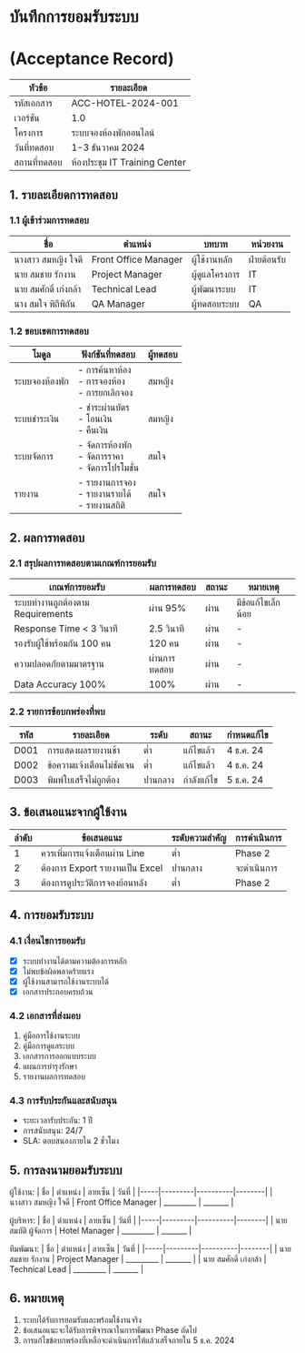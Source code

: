 # บันทึกการยอมรับระบบ
# (Acceptance Record)

| หัวข้อ | รายละเอียด |
|-------|------------|
| รหัสเอกสาร | ACC-HOTEL-2024-001 |
| เวอร์ชัน | 1.0 |
| โครงการ | ระบบจองห้องพักออนไลน์ |
| วันที่ทดสอบ | 1-3 ธันวาคม 2024 |
| สถานที่ทดสอบ | ห้องประชุม IT Training Center |

## 1. รายละเอียดการทดสอบ

### 1.1 ผู้เข้าร่วมการทดสอบ

| ชื่อ | ตำแหน่ง | บทบาท | หน่วยงาน |
|-----|---------|--------|-----------|
| นางสาว สมหญิง ใจดี | Front Office Manager | ผู้ใช้งานหลัก | ฝ่ายต้อนรับ |
| นาย สมชาย รักงาน | Project Manager | ผู้ดูแลโครงการ | IT |
| นาย สมศักดิ์ เก่งกล้า | Technical Lead | ผู้พัฒนาระบบ | IT |
| นาง สมใจ พิถีพิถัน | QA Manager | ผู้ทดสอบระบบ | QA |

### 1.2 ขอบเขตการทดสอบ

| โมดูล | ฟังก์ชันที่ทดสอบ | ผู้ทดสอบ |
|-------|------------------|-----------|
| ระบบจองห้องพัก | - การค้นหาห้อง<br>- การจองห้อง<br>- การยกเลิกจอง | สมหญิง |
| ระบบชำระเงิน | - ชำระผ่านบัตร<br>- โอนเงิน<br>- คืนเงิน | สมหญิง |
| ระบบจัดการ | - จัดการห้องพัก<br>- จัดการราคา<br>- จัดการโปรโมชั่น | สมใจ |
| รายงาน | - รายงานการจอง<br>- รายงานรายได้<br>- รายงานสถิติ | สมใจ |

## 2. ผลการทดสอบ

### 2.1 สรุปผลการทดสอบตามเกณฑ์การยอมรับ

| เกณฑ์การยอมรับ | ผลการทดสอบ | สถานะ | หมายเหตุ |
|----------------|--------------|--------|-----------|
| ระบบทำงานถูกต้องตาม Requirements | ผ่าน 95% | ผ่าน | มีข้อแก้ไขเล็กน้อย |
| Response Time < 3 วินาที | 2.5 วินาที | ผ่าน | - |
| รองรับผู้ใช้พร้อมกัน 100 คน | 120 คน | ผ่าน | - |
| ความปลอดภัยตามมาตรฐาน | ผ่านการทดสอบ | ผ่าน | - |
| Data Accuracy 100% | 100% | ผ่าน | - |

### 2.2 รายการข้อบกพร่องที่พบ

| รหัส | รายละเอียด | ระดับ | สถานะ | กำหนดแก้ไข |
|------|------------|--------|--------|-------------|
| D001 | การแสดงผลรายงานช้า | ต่ำ | แก้ไขแล้ว | 4 ธ.ค. 24 |
| D002 | ข้อความแจ้งเตือนไม่ชัดเจน | ต่ำ | แก้ไขแล้ว | 4 ธ.ค. 24 |
| D003 | พิมพ์ใบเสร็จไม่ถูกต้อง | ปานกลาง | กำลังแก้ไข | 5 ธ.ค. 24 |

## 3. ข้อเสนอแนะจากผู้ใช้งาน

| ลำดับ | ข้อเสนอแนะ | ระดับความสำคัญ | การดำเนินการ |
|-------|------------|----------------|---------------|
| 1 | ควรเพิ่มการแจ้งเตือนผ่าน Line | ต่ำ | Phase 2 |
| 2 | ต้องการ Export รายงานเป็น Excel | ปานกลาง | จะดำเนินการ |
| 3 | ต้องการดูประวัติการจองย้อนหลัง | ต่ำ | Phase 2 |

## 4. การยอมรับระบบ

### 4.1 เงื่อนไขการยอมรับ
- [x] ระบบทำงานได้ตามความต้องการหลัก
- [x] ไม่พบข้อผิดพลาดร้ายแรง
- [x] ผู้ใช้งานสามารถใช้งานระบบได้
- [x] เอกสารประกอบครบถ้วน

### 4.2 เอกสารที่ส่งมอบ
1. คู่มือการใช้งานระบบ
2. คู่มือการดูแลระบบ
3. เอกสารการออกแบบระบบ
4. แผนการบำรุงรักษา
5. รายงานผลการทดสอบ

### 4.3 การรับประกันและสนับสนุน
- ระยะเวลารับประกัน: 1 ปี
- การสนับสนุน: 24/7
- SLA: ตอบสนองภายใน 2 ชั่วโมง

## 5. การลงนามยอมรับระบบ

ผู้ใช้งาน:
| ชื่อ | ตำแหน่ง | ลายเซ็น | วันที่ |
|-----|---------|----------|--------|
| นางสาว สมหญิง ใจดี | Front Office Manager | _________ | _______ |

ผู้บริหาร:
| ชื่อ | ตำแหน่ง | ลายเซ็น | วันที่ |
|-----|---------|----------|--------|
| นาย สมบัติ ผู้จัดการ | Hotel Manager | _________ | _______ |

ทีมพัฒนา:
| ชื่อ | ตำแหน่ง | ลายเซ็น | วันที่ |
|-----|---------|----------|--------|
| นาย สมชาย รักงาน | Project Manager | _________ | _______ |
| นาย สมศักดิ์ เก่งกล้า | Technical Lead | _________ | _______ |

## 6. หมายเหตุ
1. ระบบได้รับการยอมรับและพร้อมใช้งานจริง
2. ข้อเสนอแนะจะได้รับการพิจารณาในการพัฒนา Phase ถัดไป
3. การแก้ไขข้อบกพร่องที่เหลือจะดำเนินการให้แล้วเสร็จภายใน 5 ธ.ค. 2024
